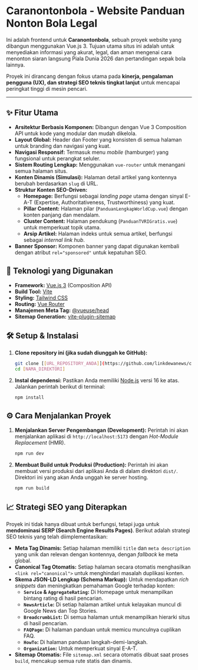 # Caranontonbola - Website Panduan Nonton Bola Legal

Ini adalah frontend untuk **Caranontonbola**, sebuah proyek website yang dibangun menggunakan Vue.js 3. Tujuan utama situs ini adalah untuk menyediakan informasi yang akurat, legal, dan aman mengenai cara menonton siaran langsung Piala Dunia 2026 dan pertandingan sepak bola lainnya. 

Proyek ini dirancang dengan fokus utama pada **kinerja, pengalaman pengguna (UX), dan strategi SEO teknis tingkat lanjut** untuk mencapai peringkat tinggi di mesin pencari.

---

## ✨ Fitur Utama

- **Arsitektur Berbasis Komponen:** Dibangun dengan Vue 3 Composition API untuk kode yang modular dan mudah dikelola.
- **Layout Global:** Header dan Footer yang konsisten di semua halaman untuk branding dan navigasi yang kuat.
- **Navigasi Responsif:** Termasuk menu *mobile* (hamburger) yang fungsional untuk perangkat seluler.
- **Sistem Routing Lengkap:** Menggunakan `vue-router` untuk menangani semua halaman situs.
- **Konten Dinamis (Simulasi):** Halaman detail artikel yang kontennya berubah berdasarkan `slug` di URL.
- **Struktur Konten SEO-Driven:**
  - **Homepage:** Berfungsi sebagai *landing page* utama dengan sinyal E-A-T (Expertise, Authoritativeness, Trustworthiness) yang kuat.
  - **Pillar Content:** Halaman pilar (`PanduanLengkapWorldCup.vue`) dengan konten panjang dan mendalam.
  - **Cluster Content:** Halaman pendukung (`PanduanTVRIGratis.vue`) untuk memperkuat topik utama.
  - **Arsip Artikel:** Halaman indeks untuk semua artikel, berfungsi sebagai *internal link hub*.
- **Banner Sponsor:** Komponen banner yang dapat digunakan kembali dengan atribut `rel="sponsored"` untuk kepatuhan SEO.

## 🚀 Teknologi yang Digunakan

- **Framework:** [Vue.js 3](https://vuejs.org/) (Composition API)
- **Build Tool:** [Vite](https://vitejs.dev/)
- **Styling:** [Tailwind CSS](https://tailwindcss.com/)
- **Routing:** [Vue Router](https://router.vuejs.org/)
- **Manajemen Meta Tag:** [@vueuse/head](https://vueuse.org/core/usehead/)
- **Sitemap Generation:** [vite-plugin-sitemap](https://github.com/jbaubree/vite-plugin-sitemap)

## 🛠️ Setup & Instalasi

1.  **Clone repository ini (jika sudah diunggah ke GitHub):**
    ```bash
    git clone [[URL_REPOSITORY_ANDA]](https://github.com/linkdewanews/caranontonbola.git)
    cd [NAMA_DIREKTORI]
    ```

2.  **Instal dependensi:**
    Pastikan Anda memiliki [Node.js](https://nodejs.org/) versi 16 ke atas. Jalankan perintah berikut di terminal:
    ```bash
    npm install
    ```

## ⚙️ Cara Menjalankan Proyek

1.  **Menjalankan Server Pengembangan (Development):**
    Perintah ini akan menjalankan aplikasi di `http://localhost:5173` dengan *Hot-Module Replacement* (HMR).
    ```bash
    npm run dev
    ```

2.  **Membuat Build untuk Produksi (Production):**
    Perintah ini akan membuat versi produksi dari aplikasi Anda di dalam direktori `dist/`. Direktori ini yang akan Anda unggah ke server hosting.
    ```bash
    npm run build
    ```

## 📈 Strategi SEO yang Diterapkan

Proyek ini tidak hanya dibuat untuk berfungsi, tetapi juga untuk **mendominasi SERP (Search Engine Results Pages)**. Berikut adalah strategi SEO teknis yang telah diimplementasikan:

- **Meta Tag Dinamis:** Setiap halaman memiliki `title` dan `meta description` yang unik dan relevan dengan kontennya, dengan *fallback* ke meta global.
- **Canonical Tag Otomatis:** Setiap halaman secara otomatis menghasilkan `<link rel="canonical">` untuk menghindari masalah duplikasi konten.
- **Skema JSON-LD Lengkap (Schema Markup):** Untuk mendapatkan *rich snippets* dan meningkatkan pemahaman Google terhadap konten:
  - **`Service` & `AggregateRating`:** Di Homepage untuk menampilkan bintang rating di hasil pencarian.
  - **`NewsArticle`:** Di setiap halaman artikel untuk kelayakan muncul di Google News dan Top Stories.
  - **`BreadcrumbList`:** Di semua halaman untuk menampilkan hierarki situs di hasil pencarian.
  - **`FAQPage`:** Di halaman panduan untuk memicu munculnya cuplikan FAQ.
  - **`HowTo`:** Di halaman panduan langkah-demi-langkah.
  - **`Organization`:** Untuk memperkuat sinyal E-A-T.
- **Sitemap Otomatis:** File `sitemap.xml` secara otomatis dibuat saat proses `build`, mencakup semua rute statis dan dinamis.
